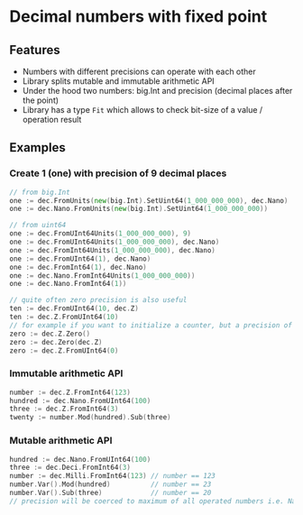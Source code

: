 # Decimal numbers with fixed point

## Features

- Numbers with different precisions can operate with each other
- Library splits mutable and immutable arithmetic API
- Under the hood two numbers: big.Int and precision (decimal places after the point)
- Library has a type `Fit` which allows to check bit-size of a value / operation result

## Examples
### Create 1 (one) with precision of 9 decimal places

```go
// from big.Int
one := dec.FromUnits(new(big.Int).SetUint64(1_000_000_000), dec.Nano)
one := dec.Nano.FromUnits(new(big.Int).SetUint64(1_000_000_000))

// from uint64
one := dec.FromUInt64Units(1_000_000_000), 9)
one := dec.FromUInt64Units(1_000_000_000), dec.Nano)
one := dec.FromInt64Units(1_000_000_000), dec.Nano)
one := dec.FromUInt64(1), dec.Nano)
one := dec.FromInt64(1), dec.Nano)
one := dec.Nano.FromInt64Units(1_000_000_000))
one := dec.Nano.FromInt64(1))

// quite often zero precision is also useful
ten := dec.FromUInt64(10, dec.Z)
ten := dec.Z.FromUInt64(10)
// for example if you want to initialize a counter, but a precision of the operation is unknown
zero := dec.Z.Zero()
zero := dec.Zero(dec.Z)
zero := dec.Z.FromUInt64(0)
```

### Immutable arithmetic API
```go
number := dec.Z.FromInt64(123)
hundred := dec.Nano.FromUInt64(100)
three := dec.Z.FromInt64(3)
twenty := number.Mod(hundred).Sub(three)
```

### Mutable arithmetic API
```go
hundred := dec.Nano.FromUInt64(100)
three := dec.Deci.FromInt64(3)
number := dec.Milli.FromInt64(123) // number == 123
number.Var().Mod(hundred)          // number == 23
number.Var().Sub(three)            // number == 20
// precision will be coerced to maximum of all operated numbers i.e. Nano (9)
```
